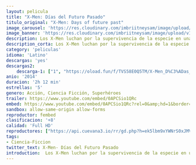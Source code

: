 ```yaml
---
layout: pelicula
title: "X-Men: Días del Futuro Pasado"
titulo_original: "X-Men: Days of future past"
image_carousel: 'https://res.cloudinary.com/imbriitneysam/image/upload/v1545279991/pasado-poster-min.jpg'
image_banner: 'https://res.cloudinary.com/imbriitneysam/image/upload/v1545279992/asado-banner-min.jpg'
description: Los X-Men luchan por la supervivencia de la especie en una guerra que se desarrolla en épocas diferentes. Los personajes de la trilogía cinematográfica original de X-Men unen sus fuerzas a las que ellos mismos poseían en el pasado, cuando eran más jóvenes (tal y como aparecen en X-Men - Primera generación), para cambiar un importante acontecimiento histórico y librar una épica batalla que podría salvar nuestro futuro.
description_corta: Los X-Men luchan por la supervivencia de la especie en una guerra que se desarrolla en épocas diferentes. Los personajes de la trilogía cinematográfica original de X-Men unen sus fuerzas a las que ellos mismos poseían en el ...
category: 'peliculas'
idioma: 'Latino'
descargas: 'yes'
descargas2:
    descarga-1: ["1", "https://oload.fun/f/TVS58E0Q5TM/X-Men_D%C3%ADas_del_futuro_pasado_%282014%29_En_Latino_HD.mp4", "https://www.google.com/s2/favicons?domain=openload.co","OpenLoad","https://res.cloudinary.com/imbriitneysam/image/upload/v1541473684/mexico.png", "Latino", "Full HD"]
anio: '2014'
duracion: '2h 12 min'
estrellas: '5'
genero: Acción, Ciencia Ficción, Superhéroes
trailer: https://www.youtube.com/embed/0APCSio1QRc
embed: https://www.youtube.com/embed/0APCSio1QRc?rel=0&amp;hd=1&border=0&wmode=opaque&enablejsapi=1&modestbranding=1&controls=1&showinfo=1
sandbox: allow-same-origin allow-forms
reproductor: fembed
clasificacion: '+8'
calidad: 'Full HD'
reproductores: ["https://api.cuevana3.io/rr/gd.php?h=ek5lbm9xYWNrS0xJMVp5b21KREk0dFBLbjVkaHhkRGdrOG1jbnBpUnhhS1Z4WWgvbmRQRjFjamNtSmlOa3RQcHhwZDRwV0NxdU9PdXA1V0VvWk9Ybzh5U3FadVkyUT09"]
tags:
- Ciencia-Ficcion
twitter_text: X-Men- Días del Futuro Pasado
introduction:  Los X-Men luchan por la supervivencia de la especie en una guerra que se desarrolla en épocas diferentes. Los personajes de la trilogía cinematográfica original de X-Men unen sus fuerzas a las que ellos mismos poseían en el ...
---
```












